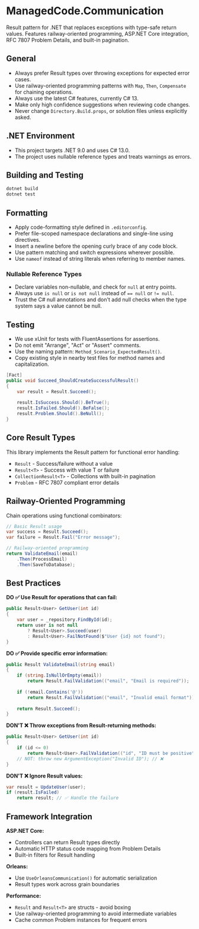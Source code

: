 # ManagedCode.Communication

Result pattern for .NET that replaces exceptions with type-safe return values. Features railway-oriented programming, ASP.NET Core integration, RFC 7807 Problem Details, and built-in pagination.

## General

* Always prefer Result types over throwing exceptions for expected error cases.
* Use railway-oriented programming patterns with `Map`, `Then`, `Compensate` for chaining operations.
* Always use the latest C# features, currently C# 13.
* Make only high confidence suggestions when reviewing code changes.
* Never change `Directory.Build.props`, or solution files unless explicitly asked.

## .NET Environment

* This project targets .NET 9.0 and uses C# 13.0.
* The project uses nullable reference types and treats warnings as errors.

## Building and Testing

```bash
dotnet build
dotnet test
```

## Formatting

* Apply code-formatting style defined in `.editorconfig`.
* Prefer file-scoped namespace declarations and single-line using directives.
* Insert a newline before the opening curly brace of any code block.
* Use pattern matching and switch expressions wherever possible.
* Use `nameof` instead of string literals when referring to member names.

### Nullable Reference Types

* Declare variables non-nullable, and check for `null` at entry points.
* Always use `is null` or `is not null` instead of `== null` or `!= null`.
* Trust the C# null annotations and don't add null checks when the type system says a value cannot be null.

## Testing

* We use xUnit for tests with FluentAssertions for assertions.
* Do not emit "Arrange", "Act" or "Assert" comments.
* Use the naming pattern: `Method_Scenario_ExpectedResult()`.
* Copy existing style in nearby test files for method names and capitalization.

```csharp
[Fact]
public void Succeed_ShouldCreateSuccessfulResult()
{
    var result = Result.Succeed();
    
    result.IsSuccess.Should().BeTrue();
    result.IsFailed.Should().BeFalse();
    result.Problem.Should().BeNull();
}
```

## Core Result Types

This library implements the Result pattern for functional error handling:

* `Result` - Success/failure without a value
* `Result<T>` - Success with value T or failure  
* `CollectionResult<T>` - Collections with built-in pagination
* `Problem` - RFC 7807 compliant error details

## Railway-Oriented Programming

Chain operations using functional combinators:

```csharp
// Basic Result usage
var success = Result.Succeed();
var failure = Result.Fail("Error message");

// Railway-oriented programming
return ValidateEmail(email)
    .Then(ProcessEmail)
    .Then(SaveToDatabase);
```

## Best Practices

**DO ✅ Use Result for operations that can fail:**
```csharp
public Result<User> GetUser(int id)
{
    var user = _repository.FindById(id);
    return user is not null 
        ? Result<User>.Succeed(user)
        : Result<User>.FailNotFound($"User {id} not found");
}
```

**DO ✅ Provide specific error information:**
```csharp
public Result ValidateEmail(string email)
{
    if (string.IsNullOrEmpty(email))
        return Result.FailValidation(("email", "Email is required"));
    
    if (!email.Contains('@'))
        return Result.FailValidation(("email", "Invalid email format"));
    
    return Result.Succeed();
}
```

**DON'T ❌ Throw exceptions from Result-returning methods:**
```csharp
public Result<User> GetUser(int id)
{
    if (id <= 0)
        return Result<User>.FailValidation(("id", "ID must be positive")); // ✅
    // NOT: throw new ArgumentException("Invalid ID"); // ❌
}
```

**DON'T ❌ Ignore Result values:**
```csharp
var result = UpdateUser(user);
if (result.IsFailed)
    return result; // ✅ Handle the failure
```

## Framework Integration

**ASP.NET Core:**
* Controllers can return Result types directly
* Automatic HTTP status code mapping from Problem Details
* Built-in filters for Result handling

**Orleans:**
* Use `UseOrleansCommunication()` for automatic serialization
* Result types work across grain boundaries

**Performance:**
* `Result` and `Result<T>` are structs - avoid boxing
* Use railway-oriented programming to avoid intermediate variables
* Cache common Problem instances for frequent errors